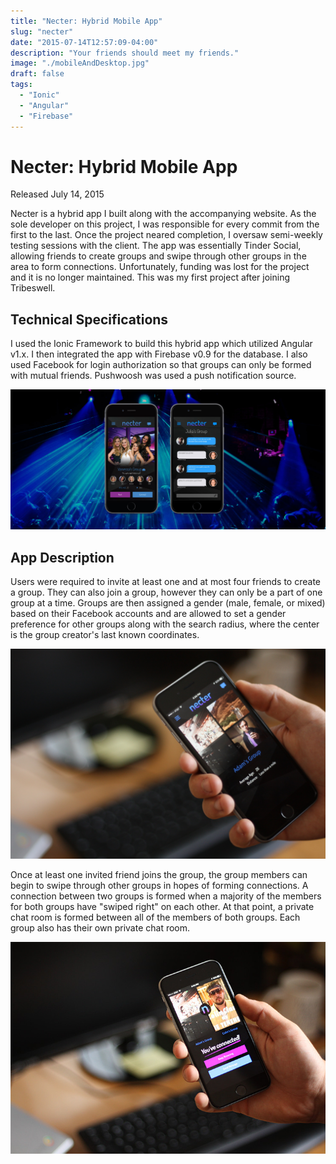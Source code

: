 ```yaml
---
title: "Necter: Hybrid Mobile App"
slug: "necter"
date: "2015-07-14T12:57:09-04:00"
description: "Your friends should meet my friends."
image: "./mobileAndDesktop.jpg"
draft: false
tags:
  - "Ionic"
  - "Angular"
  - "Firebase"
---
```


# Necter: Hybrid Mobile App

Released July 14, 2015

Necter is a hybrid app I built along with the accompanying website. As the sole
developer on this project, I was responsible for every commit from the first to
the last. Once the project neared completion, I oversaw semi-weekly testing
sessions with the client. The app was essentially Tinder Social, allowing
friends to create groups and swipe through other groups in the area to form
connections. Unfortunately, funding was lost for the project and it is no longer
maintained. This was my first project after joining Tribeswell.

## Technical Specifications

I used the Ionic Framework to build this hybrid app which utilized Angular v1.x.
I then integrated the app with Firebase v0.9 for the database. I also used
Facebook for login authorization so that groups can only be formed with mutual
friends. Pushwoosh was used a push notification source.

![Screenshot of Necter App](./necterPortfolio.jpg)

## App Description

Users were required to invite at least one and at most four friends to create a
group. They can also join a group, however they can only be a part of one group
at a time. Groups are then assigned a gender (male, female, or mixed) based on
their Facebook accounts and are allowed to set a gender preference for other
groups along with the search radius, where the center is the group creator's
last known coordinates.

![Screenshot of Necter group](./IMG_0060.jpg)

Once at least one invited friend joins the group, the group members can begin to
swipe through other groups in hopes of forming connections. A connection between
two groups is formed when a majority of the members for both groups have "swiped
right" on each other. At that point, a private chat room is formed between all
of the members of both groups. Each group also has their own private chat room.

![Screenshot of Necter connectino](./IMG_0074.jpg)
